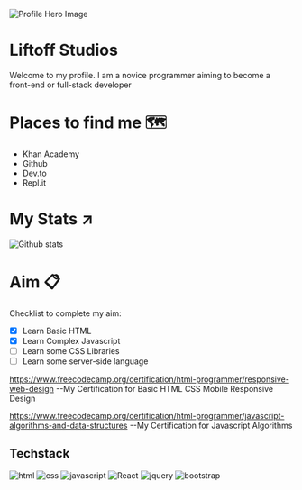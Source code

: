 ![Profile Hero Image](https://1gew6o3qn6vx9kp3s42ge0y1-wpengine.netdna-ssl.com/wp-content/uploads/prod/2020/10/HERO-ART-microsoft_azure_1920x1000_nologo.jpg)
# Liftoff Studios

Welcome to my profile. I am a novice programmer aiming to become a front-end or full-stack developer

# Places to find me 🗺️

- Khan Academy
- Github
- Dev.to
- Repl.it


# My Stats ↗️
![Github stats](https://github-readme-stats.vercel.app/api?username=Liftoff-KA)

# Aim 📋
Checklist to complete my aim:
* [x] Learn Basic HTML
* [x] Learn Complex Javascript 
* [ ] Learn some CSS Libraries
* [ ] Learn some server-side language

https://www.freecodecamp.org/certification/html-programmer/responsive-web-design 
--My Certification for Basic HTML CSS Mobile Responsive Design

https://www.freecodecamp.org/certification/html-programmer/javascript-algorithms-and-data-structures
--My Certification for Javascript Algorithms

## Techstack
![html](https://img.shields.io/badge/-HTML5-blue?logo=html5) ![css](https://img.shields.io/badge/-CSS3-blue?logo=css3) ![javascript](https://img.shields.io/badge/-Javascript-blue?logo=javascript) ![React](https://img.shields.io/badge/-React-blue?logo=react) ![jquery](https://img.shields.io/badge/-jQuery-blue?logo=jQuery) ![bootstrap](https://img.shields.io/badge/-Bootstrap-blue?logo=bootstrap)
